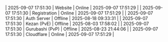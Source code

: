 | 2025-09-07 17:51:30 | Website | Online | 2025-09-07 17:51:29 |
| 2025-09-07 17:51:30 | Registration | Online | 2025-09-07 17:51:29 |
| 2025-09-07 17:51:30 | Auth Server | Offline | 2025-08-18 09:33:31 |
| 2025-09-07 17:51:30 | Kezan (PvE) | Offline | 2025-08-03 17:58:02 |
| 2025-09-07 17:51:30 | Gurubashi (PvP) | Offline | 2025-08-23 21:44:06 |
| 2025-09-07 17:51:30 | Cloudflare | Online | 2025-09-07 17:51:29 |
